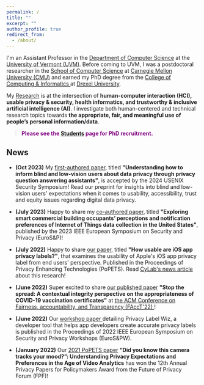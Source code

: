 ```yaml
---
permalink: /
title: ""
excerpt: ""
author_profile: true
redirect_from:
  - /about/
---
```

<!---[UVM Logo](/images/UVMLogoSolid.png)--->

I'm an Assistant Professor in the <a href="https://www.uvm.edu/cems/cs" target="_blank">Department of Computer Science</a> at the <a href="https://www.uvm.edu/" target="_blank">University of Vermont (UVM)</a>. Before coming to UVM, I was a postdoctoral researcher in the <a href="https://www.cs.cmu.edu/" target="_blank">School of Computer Science</a> at <a href="https://www.cmu.edu/" target="_blank">Carnegie Mellon University (CMU)</a> and earned my PhD degree from the <a href="http://drexel.edu/cci/" target="_blank"> College of Computing &amp; Informatics </a> at <a href="http://drexel.edu/" target="_blank">Drexel University</a>.

My [Research](/research/) is at the intersection of **human-computer interaction (HCI), usable privacy &amp; security, health informatics, and trustworthy &amp; inclusive artificial intelligence (AI)**. I investigate both human-centered and technical research topics towards **the appropriate, fair, and meaningful use of people’s personal information/data**.

 >  <span style="color:purple">**Please see the [Students](/students/) page for PhD recruitment.**</span>

<!--- News --->

## News
- **(Oct 2023)** My <a href="https://arxiv.org/abs/2310.08687" target="_blank">first-authored paper</a>, titled **"Understanding how to inform blind and low-vision users about data privacy through privacy question answering assistants"**, is accepted by the 2024 USENIX Security Symposium! Read our preprint for insights into blind and low-vision users' expectations when it comes to usability, accessibility, trust and equity issues regarding digital data privacy.

- **(July 2023)** Happy to share my <a href="https://www.computer.org/csdl/proceedings-article/eurosp/2023/651200b030/1OFthX4Qhbi" target="_blank"> co-authored paper</a>, titled **"Exploring smart commercial building occupants’ perceptions and notification preferences of Internet of Things data collection in the United States"**, published by the 2023 IEEE European Symposium on Security and
Privacy (EuroS&P)!

- **(July 2022)** Happy to share <a href="https://petsymposium.org/2022/files/papers/issue4/popets-2022-0106.pdf" target="_blank"> our paper</a>, titled **"How usable are iOS app privacy labels?"**, that examines the usability of Apple's iOS app privacy label from end users' perspective. Published in the Proceedings of Privacy Enhancing Technologies (PoPETS). Read <a href="https://www.cylab.cmu.edu/news/2022/07/25-ios-privacy-labels-miss-mark.html" target="_blank"> CyLab's news article</a> about this research!

- **(June 2022)** Super excited to share <a href="https://dl.acm.org/doi/10.1145/3531146.3533222" target="_blank">our published paper</a> **"Stop the spread: A contextual integrity perspective on the appropriateness of COVID-19 vaccination certificates"** at <a href="https://facctconference.org/2022/index.html" target="_blank">the ACM Conference on Fairness, accountability, and Transparency (FAccT'22) </a>! 
<!-----We present a survey study of informational norms related to sharing of vaccination certificate information in different contexts such as education, health, and transportation. Beyond the blunt approach that privacy must be traded off against public health, our findings open the door to more informed and nuanced alternatives that allow the pursuit of public health even as we reinforce appropriate information practices. --->

- **(June 2022)** Our <a href="https://ieeexplore.ieee.org/abstract/document/9799337" target="_blank"> workshop paper </a> detailing Privacy Label Wiz, a developer tool that helps app developers create accurate privacy labels is published in the Proceedings of 2022 IEEE European Symposium on Security and Privacy Workshops (EuroS&PW).

- **(January 2022)** Our <a href="https://www.petsymposium.org/2021/files/papers/issue2/popets-2021-0028.pdf" target="_blank"> 2021 PoPETS paper</a> **“Did you know this camera tracks your mood?”: Understanding Privacy Expectations and Preferences in the Age of Video Analytics** has won the 12th Annual Privacy Papers for Policymakers Award from the Future of Privacy Forum (FPF)!

<!--- Travel --->


